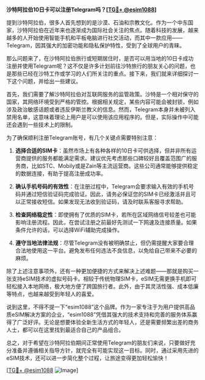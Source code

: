 **沙特阿拉伯10日卡可以注册Telegram吗？[[TG💪+ @esim1088](https://t.me/s/esim1088)]**

提到沙特阿拉伯，很多人首先想到的是沙漠、石油和宗教文化。作为一个中东国家，沙特阿拉伯在近年来也逐渐成为国际社会关注的焦点。随着科技的发展，越来越多的人开始使用智能手机和平板电脑进行社交活动，而其中一款应用——Telegram，因其强大的加密功能和隐私保护特性，受到了全球用户的青睐。

那么问题来了，在沙特阿拉伯旅行或短期居住时，是否可以用当地的10日卡成功注册并使用Telegram呢？这不仅是许多计划前往沙特旅行的朋友关心的问题，也是那些已经在沙特工作或学习的人们所关注的重点。接下来，我们就来详细探讨一下这个问题，并给出一些建议。

首先，我们需要了解沙特阿拉伯对互联网服务的监管政策。沙特是一个相对保守的国家，其网络环境受到严格的管控。根据相关规定，某些内容可能会被封锁，例如涉及政治敏感话题或者违反伊斯兰教义的信息。然而，Telegram本身并未被列入禁用名单，这意味着理论上用户是可以使用该应用程序的。但是，实际操作中可能还会遇到一些技术上的限制。

为了确保顺利注册Telegram账号，有几个关键点需要特别注意：

1. **选择合适的SIM卡**：虽然市场上有各种各样的10日卡可供选择，但并非所有运营商提供的服务都能满足需求。建议优先考虑那些口碑较好且覆盖范围广的服务商，比如STC、Mobily或是Zain等主流运营商。这些公司通常能够提供稳定的数据连接，有助于提高注册成功率。

2. **确认手机号码的有效性**：在注册过程中，Telegram会要求输入有效的手机号码并通过短信验证码完成验证。因此，请务必保证您的SIM卡已经激活并且可以正常接收短信。如果发现无法收到验证码，请及时联系客服寻求帮助。

3. **检查网络稳定性**：即使拥有了优质的SIM卡，若所在区域网络信号较差也可能影响注册流程。因此，在尝试注册之前最好先测试一下网速及连接质量。如果条件允许的话，可以选择WiFi辅助完成操作。

4. **遵守当地法律法规**：尽管Telegram没有被明确禁止，但仍需提醒大家要合理合法地使用这一平台。避免发布任何违法不良信息，以免给自己带来不必要的麻烦。

除了上述注意事项外，还有一种更加便捷的方式来解决上述难题——那就是购买一张支持eSIM技术的虚拟号码卡。相较于传统物理SIM卡，eSIM无需更换手机即可轻松接入本地网络，极大地方便了跨国旅行者。此外，由于其灵活性强、成本低廉等特点，也越来越受到年轻人的喜爱。

说到这里，不得不提一下“esim1088”这个品牌。作为一家专注于为用户提供高品质eSIM解决方案的企业，“esim1088”凭借其强大的技术支持和完善的服务体系赢得了广泛好评。无论是想要体验全新生活方式的年轻人，还是需要频繁出差的商务人士，都可以在这里找到最适合自己的产品组合。

总之，对于希望在沙特阿拉伯期间正常使用Telegram的朋友们来说，只要做好充分准备并遵循相关指导方针，就完全有可能实现这一目标。同时，通过采用先进的eSIM技术，还可以进一步简化整个过程，让旅途变得更加轻松愉快！

[[TG💪+ @esim1088](https://t.me/s/esim1088) ![Image](https://i.postimg.cc/4NQfJmqS/Snipaste-2025-05-13-00-14-12.png)]